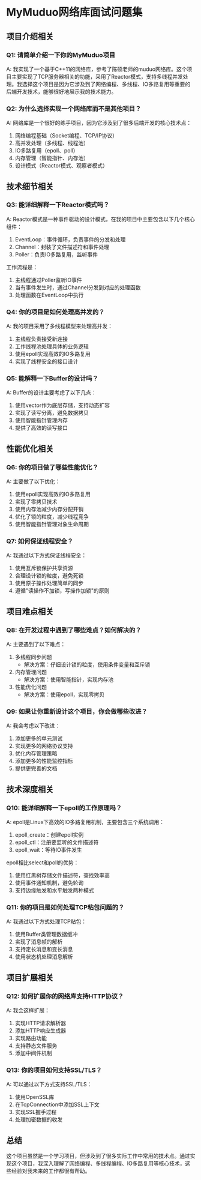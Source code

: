 # MyMuduo网络库面试问题集

## 项目介绍相关

### Q1: 请简单介绍一下你的MyMuduo项目
A: 我实现了一个基于C++11的网络库，参考了陈硕老师的muduo网络库。这个项目主要实现了TCP服务器相关的功能，采用了Reactor模式，支持多线程并发处理。我选择这个项目是因为它涉及到了网络编程、多线程、IO多路复用等重要的后端开发技术，能够很好地展示我的技术能力。

### Q2: 为什么选择实现一个网络库而不是其他项目？
A: 网络库是一个很好的练手项目，因为它涉及到了很多后端开发的核心技术点：
1. 网络编程基础（Socket编程、TCP/IP协议）
2. 高并发处理（多线程、线程池）
3. IO多路复用（epoll、poll）
4. 内存管理（智能指针、内存池）
5. 设计模式（Reactor模式、观察者模式）

## 技术细节相关

### Q3: 能详细解释一下Reactor模式吗？
A: Reactor模式是一种事件驱动的设计模式，在我的项目中主要包含以下几个核心组件：
1. EventLoop：事件循环，负责事件的分发和处理
2. Channel：封装了文件描述符和事件处理
3. Poller：负责IO多路复用，监听事件

工作流程是：
1. 主线程通过Poller监听IO事件
2. 当有事件发生时，通过Channel分发到对应的处理函数
3. 处理函数在EventLoop中执行

### Q4: 你的项目是如何处理高并发的？
A: 我的项目采用了多线程模型来处理高并发：
1. 主线程负责接受新连接
2. 工作线程池处理具体的业务逻辑
3. 使用epoll实现高效的IO多路复用
4. 实现了线程安全的接口设计

### Q5: 能解释一下Buffer的设计吗？
A: Buffer的设计主要考虑了以下几点：
1. 使用vector作为底层存储，支持动态扩容
2. 实现了读写分离，避免数据拷贝
3. 使用智能指针管理内存
4. 提供了高效的读写接口

## 性能优化相关

### Q6: 你的项目做了哪些性能优化？
A: 主要做了以下优化：
1. 使用epoll实现高效的IO多路复用
2. 实现了零拷贝技术
3. 使用内存池减少内存分配开销
4. 优化了锁的粒度，减少线程竞争
5. 使用智能指针管理对象生命周期

### Q7: 如何保证线程安全？
A: 我通过以下方式保证线程安全：
1. 使用互斥锁保护共享资源
2. 合理设计锁的粒度，避免死锁
3. 使用原子操作处理简单的同步
4. 遵循"读操作不加锁，写操作加锁"的原则

## 项目难点相关

### Q8: 在开发过程中遇到了哪些难点？如何解决的？
A: 主要遇到了以下难点：
1. 多线程同步问题
   - 解决方案：仔细设计锁的粒度，使用条件变量和互斥锁
2. 内存管理问题
   - 解决方案：使用智能指针，实现内存池
3. 性能优化问题
   - 解决方案：使用epoll，实现零拷贝

### Q9: 如果让你重新设计这个项目，你会做哪些改进？
A: 我会考虑以下改进：
1. 添加更多的单元测试
2. 实现更多的网络协议支持
3. 优化内存管理策略
4. 添加更多的性能监控指标
5. 提供更完善的文档

## 技术深度相关

### Q10: 能详细解释一下epoll的工作原理吗？
A: epoll是Linux下高效的IO多路复用机制，主要包含三个系统调用：
1. epoll_create：创建epoll实例
2. epoll_ctl：注册要监听的文件描述符
3. epoll_wait：等待IO事件发生

epoll相比select和poll的优势：
1. 使用红黑树存储文件描述符，查找效率高
2. 使用事件通知机制，避免轮询
3. 支持边缘触发和水平触发两种模式

### Q11: 你的项目是如何处理TCP粘包问题的？
A: 我通过以下方式处理TCP粘包：
1. 使用Buffer类管理数据缓冲
2. 实现了消息帧的解析
3. 支持定长消息和变长消息
4. 使用状态机处理消息解析

## 项目扩展相关

### Q12: 如何扩展你的网络库支持HTTP协议？
A: 我会这样扩展：
1. 实现HTTP请求解析器
2. 添加HTTP响应生成器
3. 实现路由功能
4. 支持静态文件服务
5. 添加中间件机制

### Q13: 你的项目如何支持SSL/TLS？
A: 可以通过以下方式支持SSL/TLS：
1. 使用OpenSSL库
2. 在TcpConnection中添加SSL上下文
3. 实现SSL握手过程
4. 处理加密数据的收发

## 总结

这个项目虽然是一个学习项目，但涉及到了很多实际工作中常用的技术点。通过实现这个项目，我深入理解了网络编程、多线程编程、IO多路复用等核心技术，这些经验对我未来的工作都很有帮助。 
